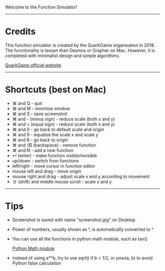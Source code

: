 Welcome to the Function Simulator!

***

# Credits
This function simulator is created by the QuarkGame organisation in 2018.
The functionality is lessen than Desmos or Grapher on Mac.
However, it is completed with minimalist design and simple algorithms.

[QuarkGame official website](https://jiziao6.wixsite.com/quarkgame)

***

# Shortcuts (best on Mac)
* ⌘ and Q - quit
* ⌘ and M - minimise window
* ⌘ and S - save screenshot
* ⌘ and - (minus sign) - reduce scale (both x and y)
* ⌘ and = (equal sign) - reduce scale (both x and y)
* ⌘ and 0 - go back to default scale and origin
* ⌘ and 9 - equalise the scale x and scale y
* ⌘ and 8 - go back to origin
* ⌘ and ⌫ (backspace) - remove function
* ⌘ and N - add a new function
* ↵ (enter) - make function visible/invisible
* up/down - switch from functions
* left/right - move cursor in function editor
* mouse left and drag - move origin
* mouse right and drag - adjust scale x and y according to movement
* ⇧ (shift) and middle mouse scroll - scale x and y

***

# Tips
* Screenshot is saved with name "screenshot.jpg" on Desktop
* Power of numbers, usually shown as ^, is automatically converted to ^
* You can use all the functions in python math module, such as tan()

  [Python Math module](https://docs.python.org/3/library/math.html)

* instead of using a**b, try to use sqrt() if b = 1/2, or pow(a, b) to avoid Python false calculation

